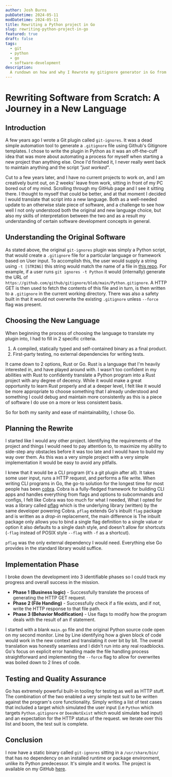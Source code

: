 ```yaml
---
author: Josh Burns
pubDatetime: 2024-05-11
modDatetime: 2024-05-11
title: Rewriting a Python project in Go
slug: rewriting-python-project-in-go
featured: true
draft: false
tags:
  - git
  - python
  - go
  - software-development
description:
  A rundown on how and why I Rewrote my gitignore generator in Go from its origin python.
---
```


# Rewriting Software from Scratch: A Journey in a New Language

## Introduction
A few years ago I wrote a Git plugin called `git-ignores`. It was a dead simple automation tool
to generate a `.gitignore` file using Github's Gitignore templates. I chose to write the
plugin in Python as it was an off-the-cuff idea that was more about automating a
process for myself when starting a new project than anything else. Once I'd finished it,
I never really went back to maintain anything and the script *"just worked"*.

Cut to a few years later, and I have no current projects to work on, and I am creatively
burnt out, on 2 weeks' leave from work, sitting in front of my PC bored out of my mind. Scrolling
through my GitHub page and I see it sitting there. I thought to myself that could be better, and 
at that moment I decided I would translate that script into a new language. Both as a
well-needed update to an otherwise stale piece of software, and a challenge to see how well I 
not only understood both the original and new language choice, but also my skills of interpretation 
between the two and as a result my understanding of certain software development concepts in general.

## Understanding the Original Software
As stated above, the original `git-ignores` plugin was simply a Python script, that would create a `.gitignore` file for a particular
language or framework based on User input. To accomplish this, the user would supply a string using `-t [STRING]` this string would match
the name of a file in [this repo](https://github.com/github/gitignore/). For example, if a user runs `git ignores -t Python` it would (internally)
generate the URL of `https://github.com/github/gitignore/blob/main/Python.gitignore`. A HTTP GET is then used to fetch the contents of this file
and in turn, is then written to a `.gitignore` in the current working directory. There was also a safety built in that it would not overwrite the existing
`.gitignore` unless `--force` flag was present.

## Choosing the New Language
When beginning the process of choosing the language to translate my plugin into, I had to fill in 2 specific criteria.

1. A compiled, statically typed and self-contained binary as a final product.
2. First-party testing, no external dependencies for writing tests.

It came down to 2 options, Rust or Go. Rust is a language that I'm heavily interested in, and have played around with. I wasn't too confident in
my abilities with Rust to confidently translate a Python program into a Rust project with any degree of decency. While it would make a great opportunity
to learn Rust properly and at a deeper level, I felt like it would be more appropriate to choose something that I already understood and something I 
could debug and maintain more consistently as this is a piece of software I do use on a more or less consistent basis.

So for both my sanity and ease of maintainability, I chose Go.

## Planning the Rewrite
I started like I would any other project. Identifying the requirements of the project and things I would need to pay attention to, to maximize my ability
to side-step any obstacles before it was too late and I would have to build my way over them. As this was a very simple project with a very simple implementation
it would be easy to avoid any pitfalls.

I knew that it would be a CLI program (it's a git plugin after all). It takes some user input, runs a HTTP request, and performs a file write.
When writing CLI programs in Go, the go-to solution for the longest time for most people has been [cobra](https://github.com/spf13/cobra). Cobra is
a fully-fledged framework for building CLI apps and handles everything from flags and options to subcommands and configs, I felt like Cobra was too
much for what I needed, What I opted for was a library called [pflag](https://github.com/spf13/pflag) which is the underlying library (written)
by the same developer powering Cobra. `pflag` extends Go's inbuilt `flag` package and is written as a *drop-in* replacement, the main difference is 
The inbuilt package only allows you to bind a single flag definition to a single value or option it also defaults to a single dash style, and doesn't allow for
shortcuts (`-flag` instead of POSIX style `--flag` with `-f` as a shortcut).

`pflag` was the only external dependency I would need. Everything else Go provides in the standard library would suffice.

## Implementation Phase
I broke down the development into 3 identifiable phases so I could track my progress and overall success in the mission.

- __Phase 1 (Business logic)__ - Successfully translate the process of generating the HTTP GET request.
- __Phase 2 (File Handing)__ - Successfully check if a file exists, and if not, write the HTTP response to that file path.
- __Phase 3 (Behavior Modification)__ - Use flags to modify how the program deals with the result of an if statement.

I started with a blank `main.go` file and the original Python source code open on my second monitor. Line by Line identifying
how a given block of code would work in the new context and translating it over bit by bit. The overall translation was honestly
seamless and I didn't run into any real roadblocks. Go's focus on explicit error handling made the file handling process straightforward 
and implementing the `--force` flag to allow for overwrites was boiled down to 2 lines of code.

## Testing and Quality Assurance
Go has extremely powerful built-in tooling for testing as well as HTTP stuff. The combination of the two enabled
a very simple test suit to be written against the program's core functionality. Simply writing a list of test cases that included
a target which simulated the user input (i.e `Python` which targets `Python.gitignore` or `DoesNotExist` which would simulate bad input)
and an expectation for the HTTP status of the request. we iterate over this list and boom, the test suit is complete.

## Conclusion
I now have a static binary called `git-ignores` sitting in a `/usr/share/bin/` that has no dependency on an installed runtime or package
environment, unlike its Python predecessor. It's simple and it works. The project is available on my GitHub [here](https://github.com/joshburnsxyz/git-ignores).

